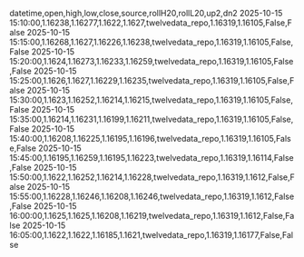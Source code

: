 datetime,open,high,low,close,source,rollH20,rollL20,up2,dn2
2025-10-15 15:10:00,1.16238,1.16277,1.1622,1.1627,twelvedata_repo,1.16319,1.16105,False,False
2025-10-15 15:15:00,1.16268,1.1627,1.16226,1.16238,twelvedata_repo,1.16319,1.16105,False,False
2025-10-15 15:20:00,1.1624,1.16273,1.16233,1.16259,twelvedata_repo,1.16319,1.16105,False,False
2025-10-15 15:25:00,1.1626,1.1627,1.16229,1.16235,twelvedata_repo,1.16319,1.16105,False,False
2025-10-15 15:30:00,1.1623,1.16252,1.16214,1.16215,twelvedata_repo,1.16319,1.16105,False,False
2025-10-15 15:35:00,1.16214,1.16231,1.16199,1.16211,twelvedata_repo,1.16319,1.16105,False,False
2025-10-15 15:40:00,1.16208,1.16225,1.16195,1.16196,twelvedata_repo,1.16319,1.16105,False,False
2025-10-15 15:45:00,1.16195,1.16259,1.16195,1.16223,twelvedata_repo,1.16319,1.16114,False,False
2025-10-15 15:50:00,1.1622,1.16252,1.16214,1.16228,twelvedata_repo,1.16319,1.1612,False,False
2025-10-15 15:55:00,1.16228,1.16246,1.16208,1.16246,twelvedata_repo,1.16319,1.1612,False,False
2025-10-15 16:00:00,1.1625,1.1625,1.16208,1.16219,twelvedata_repo,1.16319,1.1612,False,False
2025-10-15 16:05:00,1.1622,1.1622,1.16185,1.1621,twelvedata_repo,1.16319,1.16177,False,False
